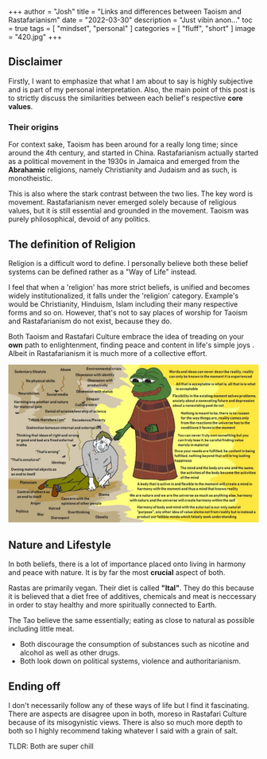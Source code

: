 +++
author = "Josh"
title = "Links and differences between Taoism and Rastafarianism"
date = "2022-03-30"
description = "Just vibin anon..."
toc = true
tags = [
    "mindset",
    "personal"
]
categories = [
    "fluff",
    "short"
]
image = "420.jpg"
+++
<!--more-->

## Disclaimer

Firstly, I want to emphasize that what I am about to say is highly subjective and is part of my personal interpretation. Also, the main point of this post is to strictly discuss the similarities between each belief's respective **core values**.  

### Their origins

For context sake, Taoism has been around for a really long time; since around the 4th century, and started in China. Rastafarianism actually started as a political movement in the 1930s in Jamaica and emerged from the **Abrahamic** religions, namely Christianity and Judaism and as such, is monotheistic.  

This is also where the stark contrast between the two lies. The key word is movement. Rastafarianism never emerged solely because of religious values, but it is still essential and grounded in the movement. Taoism was purely philosophical, devoid of any politics.

## The definition of Religion

Religion is a difficult word to define. I personally believe both these belief systems can be defined rather as a "Way of Life" instead. 

I feel that when a 'religion' has more strict beliefs, is unified and becomes widely institutionalized, it falls under the 'religion' category. Example's would be Christianity, Hinduism, Islam including their many respective forms and so on. However, that's not to say places of worship for Taoism and Rastafarianism do not exist, because they do. 

Both Taoism and Rastafari Culture embrace the idea of treading on your **own** path to enlightenment, finding peace and content in life's simple joys . Albeit in Rastafarianism it is much more of a collective effort.

![](lol.jpg)

## Nature and Lifestyle

In both beliefs, there is a lot of importance placed onto living in harmony and peace with nature.
It is by far the most **crucial** aspect of both.

Rastas are primarily vegan. Their diet is called **"Ital"**. They do this because it is believed that a diet free of additives, chemicals and meat is neccessary in order to stay healthy and more spiritually connected to Earth. 

The Tao believe the same essentially; eating as close to natural as possible including little meat.  

* Both discourage the consumption of substances such as nicotine and alcohol as well as other drugs.
* Both look down on political systems, violence and authoritarianism.

## Ending off
I don't necessarily follow any of these ways of life but I find it fascinating. There are aspects are disagree upon in both, moreso in Rastafari Culture because of its misogynistic views. There is also so much more depth to both so I highly recommend taking whatever I said with a grain of salt.  

TLDR: Both are super chill 
